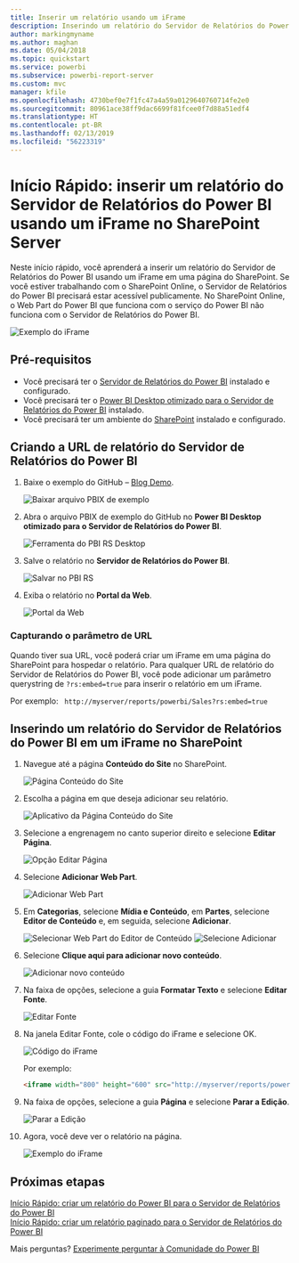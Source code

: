 ```yaml
---
title: Inserir um relatório usando um iFrame
description: Inserindo um relatório do Servidor de Relatórios do Power BI em um iFrame no SharePoint Server
author: markingmyname
ms.author: maghan
ms.date: 05/04/2018
ms.topic: quickstart
ms.service: powerbi
ms.subservice: powerbi-report-server
ms.custom: mvc
manager: kfile
ms.openlocfilehash: 4730bef0e7f1fc47a4a59a0129640760714fe2e0
ms.sourcegitcommit: 80961ace38ff9dac6699f81fcee0f7d88a51edf4
ms.translationtype: HT
ms.contentlocale: pt-BR
ms.lasthandoff: 02/13/2019
ms.locfileid: "56223319"
---
```

# <a name="quickstart-embed-a-power-bi-report-server-report-using-an-iframe-in-sharepoint-server"></a>Início Rápido: inserir um relatório do Servidor de Relatórios do Power BI usando um iFrame no SharePoint Server

Neste início rápido, você aprenderá a inserir um relatório do Servidor de Relatórios do Power BI usando um iFrame em uma página do SharePoint. Se você estiver trabalhando com o SharePoint Online, o Servidor de Relatórios do Power BI precisará estar acessível publicamente. No SharePoint Online, o Web Part do Power BI que funciona com o serviço do Power BI não funciona com o Servidor de Relatórios do Power BI. 

![Exemplo do iFrame](media/quickstart-embed/quickstart_embed_01.png)
## <a name="prerequisites"></a>Pré-requisitos
* Você precisará ter o [Servidor de Relatórios do Power BI](https://powerbi.microsoft.com/report-server/) instalado e configurado.
* Você precisará ter o [Power BI Desktop otimizado para o Servidor de Relatórios do Power BI](install-powerbi-desktop.md) instalado.
* Você precisará ter um ambiente do [SharePoint](https://docs.microsoft.com/sharepoint/install/install) instalado e configurado.

## <a name="creating-the-power-bi-report-server-report-url"></a>Criando a URL de relatório do Servidor de Relatórios do Power BI

1. Baixe o exemplo do GitHub – [Blog Demo](https://github.com/Microsoft/powerbi-desktop-samples).

    ![Baixar arquivo PBIX de exemplo](media/quickstart-embed/quickstart_embed_14.png)

2. Abra o arquivo PBIX de exemplo do GitHub no **Power BI Desktop otimizado para o Servidor de Relatórios do Power BI**.

    ![Ferramenta do PBI RS Desktop](media/quickstart-embed/quickstart_embed_02.png)

3. Salve o relatório no **Servidor de Relatórios do Power BI**. 

    ![Salvar no PBI RS](media/quickstart-embed/quickstart_embed_03.png)

4. Exiba o relatório no **Portal da Web**.

    ![Portal da Web](media/quickstart-embed/quickstart_embed_04.png)

### <a name="capturing-the-url-parameter"></a>Capturando o parâmetro de URL

Quando tiver sua URL, você poderá criar um iFrame em uma página do SharePoint para hospedar o relatório. Para qualquer URL de relatório do Servidor de Relatórios do Power BI, você pode adicionar um parâmetro querystring de `?rs:embed=true` para inserir o relatório em um iFrame. 

   Por exemplo:
    ``` 
    http://myserver/reports/powerbi/Sales?rs:embed=true
    ```
## <a name="embedding-a-power-bi-report-server-report-in-a-sharepoint-iframe"></a>Inserindo um relatório do Servidor de Relatórios do Power BI em um iFrame no SharePoint

1. Navegue até a página **Conteúdo do Site** no SharePoint.

    ![Página Conteúdo do Site](media/quickstart-embed/quickstart_embed_05.png)

2. Escolha a página em que deseja adicionar seu relatório.

    ![Aplicativo da Página Conteúdo do Site](media/quickstart-embed/quickstart_embed_06.png)

3. Selecione a engrenagem no canto superior direito e selecione **Editar Página**.

    ![Opção Editar Página](media/quickstart-embed/quickstart_embed_07.png)

4. Selecione **Adicionar Web Part**.

    ![Adicionar Web Part](media/quickstart-embed/quickstart_embed_08.png)

5. Em **Categorias**, selecione **Mídia e Conteúdo**, em **Partes**, selecione **Editor de Conteúdo** e, em seguida, selecione **Adicionar**.

    ![Selecionar Web Part do Editor de Conteúdo](media/quickstart-embed/quickstart_embed_09.png) ![Selecione Adicionar](media/quickstart-embed/quickstart_embed_091.png)

6. Selecione **Clique aqui para adicionar novo conteúdo**.

    ![Adicionar novo conteúdo](media/quickstart-embed/quickstart_embed_10.png)

7. Na faixa de opções, selecione a guia **Formatar Texto** e selecione **Editar Fonte**.

     ![Editar Fonte](media/quickstart-embed/quickstart_embed_11.png)

8. Na janela Editar Fonte, cole o código do iFrame e selecione OK.

    ![Código do iFrame](media/quickstart-embed/quickstart_embed_12.png)

     Por exemplo:
     ```html
     <iframe width="800" height="600" src="http://myserver/reports/powerbi/Sales?rs:embed=true" frameborder="0" allowFullScreen="true"></iframe>
     ```

9. Na faixa de opções, selecione a guia **Página** e selecione **Parar a Edição**.

    ![Parar a Edição](media/quickstart-embed/quickstart_embed_13.png)

10. Agora, você deve ver o relatório na página.

    ![Exemplo do iFrame](media/quickstart-embed/quickstart_embed_01.png)

## <a name="next-steps"></a>Próximas etapas

[Início Rápido: criar um relatório do Power BI para o Servidor de Relatórios do Power BI](quickstart-create-powerbi-report.md)  
[Início Rápido: criar um relatório paginado para o Servidor de Relatórios do Power BI](quickstart-create-paginated-report.md)  

Mais perguntas? [Experimente perguntar à Comunidade do Power BI](https://community.powerbi.com/) 